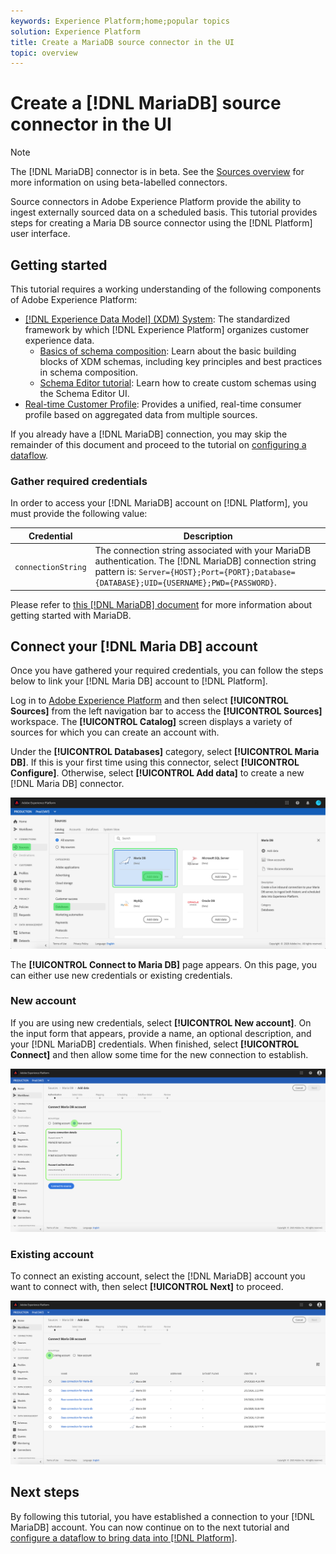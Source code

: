 ```yaml
---
keywords: Experience Platform;home;popular topics
solution: Experience Platform
title: Create a MariaDB source connector in the UI
topic: overview
---
```


# Create a [!DNL MariaDB] source connector in the UI

>[!NOTE]
> The [!DNL MariaDB] connector is in beta. See the [Sources overview](../../../../home.md#terms-and-conditions) for more information on using beta-labelled connectors.

Source connectors in Adobe Experience Platform provide the ability to ingest externally sourced data on a scheduled basis. This tutorial provides steps for creating a Maria DB source connector using the [!DNL Platform] user interface.

## Getting started

This tutorial requires a working understanding of the following components of Adobe Experience Platform:

*   [[!DNL Experience Data Model] (XDM) System](../../../../../xdm/home.md): The standardized framework by which [!DNL Experience Platform] organizes customer experience data.
    *   [Basics of schema composition](../../../../../xdm/schema/composition.md): Learn about the basic building blocks of XDM schemas, including key principles and best practices in schema composition.
    *   [Schema Editor tutorial](../../../../../xdm/tutorials/create-schema-ui.md): Learn how to create custom schemas using the Schema Editor UI.
*   [Real-time Customer Profile](../../../../../profile/home.md): Provides a unified, real-time consumer profile based on aggregated data from multiple sources.

If you already have a [!DNL MariaDB] connection, you may skip the remainder of this document and proceed to the tutorial on [configuring a dataflow](../../dataflow/databases.md).

### Gather required credentials

In order to access your [!DNL MariaDB] account on [!DNL Platform], you must provide the following value:

| Credential | Description |
| ---------- | ----------- |
| `connectionString` | The connection string associated with your MariaDB authentication. The [!DNL MariaDB] connection string pattern is: `Server={HOST};Port={PORT};Database={DATABASE};UID={USERNAME};PWD={PASSWORD}`. |

Please refer to [this [!DNL MariaDB] document](https://mariadb.com/kb/en/about-mariadb-connector-odbc/) for more information about getting started with MariaDB.

## Connect your [!DNL Maria DB] account

Once you have gathered your required credentials, you can follow the steps below to link your [!DNL Maria DB] account to [!DNL Platform].

Log in to [Adobe Experience Platform](https://platform.adobe.com) and then select **[!UICONTROL Sources]** from the left navigation bar to access the **[!UICONTROL Sources]** workspace. The **[!UICONTROL Catalog]** screen displays a variety of sources for which you can create an account with.

Under the **[!UICONTROL Databases]** category, select **[!UICONTROL Maria DB]**. If this is your first time using this connector, select **[!UICONTROL Configure]**. Otherwise, select **[!UICONTROL Add data]** to create a new [!DNL Maria DB] connector.

![](../../../../images/tutorials/create/maria-db/catalog.png)

The **[!UICONTROL Connect to Maria DB]** page appears. On this page, you can either use new credentials or existing credentials.

### New account

If you are using new credentials, select **[!UICONTROL New account]**. On the input form that appears, provide  a name, an optional description, and your [!DNL MariaDB] credentials. When finished, select **[!UICONTROL Connect]** and then allow some time for the new connection to establish.

![](../../../../images/tutorials/create/maria-db/new.png)

### Existing account

To connect an existing account, select the [!DNL MariaDB] account you want to connect with, then select **[!UICONTROL Next]** to proceed.

![](../../../../images/tutorials/create/maria-db/existing.png)

## Next steps

By following this tutorial, you have established a connection to your [!DNL MariaDB] account. You can now continue on to the next tutorial and [configure a dataflow to bring data into [!DNL Platform]](../../dataflow/databases.md).